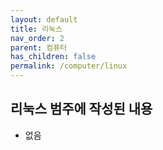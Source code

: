```yaml
---
layout: default
title: 리눅스
nav_order: 2
parent: 컴퓨터
has_children: false
permalink: /computer/linux
---
```


## 리눅스 범주에 작성된 내용
* 없음
